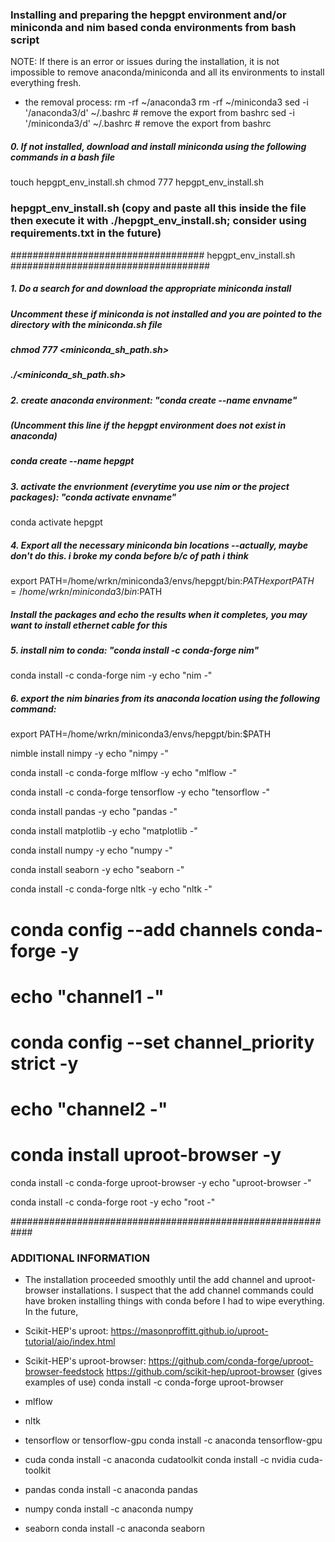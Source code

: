 ### Installing and preparing the hepgpt environment and/or miniconda and nim based conda environments from bash script
NOTE: If there is an error or issues during the installation, it is not impossible to remove anaconda/miniconda and all its environments to install everything fresh.
- the removal process:
rm -rf ~/anaconda3 
rm -rf ~/miniconda3
sed -i '/anaconda3/d' ~/.bashrc # remove the export from bashrc
sed -i '/miniconda3/d' ~/.bashrc # remove the export from bashrc


##### 0. If not installed, download and install miniconda using the following commands in a bash file
touch hepgpt_env_install.sh
chmod 777 hepgpt_env_install.sh

### hepgpt_env_install.sh (copy and paste all this inside the file then execute it with  ./hepgpt_env_install.sh; consider using requirements.txt in the future)
################################### hepgpt_env_install.sh ####################################
##### 1. Do a search for and download the appropriate miniconda install
##### Uncomment these if miniconda is not installed and you are pointed to the directory with the miniconda.sh file
##### chmod 777 <miniconda_sh_path.sh>
##### ./<miniconda_sh_path.sh>

##### 2. create anaconda environment: "conda create --name envname"
##### (Uncomment this line if the hepgpt environment does not exist in anaconda)
##### conda create --name hepgpt

##### 3. activate the envrionment (everytime you use nim or the project packages): "conda activate envname"
conda activate hepgpt

##### 4. Export all the necessary miniconda bin locations --actually, maybe don't do this. i broke my conda before b/c of path i think
export PATH=/home/wrkn/miniconda3/envs/hepgpt/bin:$PATH
export PATH=/home/wrkn/miniconda3/bin:$PATH

##### Install the packages and echo the results when it completes, you may want to install ethernet cable for this
##### 5. install nim to conda: "conda install -c conda-forge nim" 
conda install -c conda-forge nim -y
echo "nim -"

##### 6. export the nim binaries from its anaconda location using the following command:
export PATH=/home/wrkn/miniconda3/envs/hepgpt/bin:$PATH

nimble install nimpy -y
echo "nimpy -"

conda install -c conda-forge mlflow -y
echo "mlflow -"

conda install -c conda-forge tensorflow -y
echo "tensorflow -"

conda install pandas -y
echo "pandas -"

conda install matplotlib -y
echo "matplotlib -"

conda install numpy -y
echo "numpy -"

conda install seaborn -y
echo "seaborn -"

conda install -c conda-forge nltk -y
echo "nltk -"

# conda config --add channels conda-forge -y
# echo "channel1 -"

# conda config --set channel_priority strict -y
# echo "channel2 -"

# conda install uproot-browser -y
conda install -c conda-forge uproot-browser -y
echo "uproot-browser -"

conda install -c conda-forge root -y
echo "root -"

############################################################
### ADDITIONAL INFORMATION

- The installation proceeded smoothly until the add channel and uproot-browser installations. I suspect that the add channel commands could have broken installing things with conda before I had to wipe everything. In the future, 

- Scikit-HEP's uproot:
https://masonproffitt.github.io/uproot-tutorial/aio/index.html


- Scikit-HEP's uproot-browser:
https://github.com/conda-forge/uproot-browser-feedstock
https://github.com/scikit-hep/uproot-browser  (gives examples of use)
conda install -c conda-forge uproot-browser

- mlflow


- nltk


- tensorflow or tensorflow-gpu
conda install -c anaconda tensorflow-gpu

- cuda
conda install -c anaconda cudatoolkit
conda install -c nvidia cuda-toolkit

- pandas
conda install -c anaconda pandas

- numpy
conda install -c anaconda numpy

- seaborn
conda install -c anaconda seaborn
